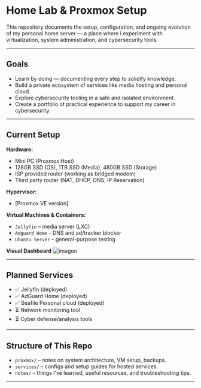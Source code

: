 # Home Lab & Proxmox Setup

This repository documents the setup, configuration, and ongoing evolution of my personal home server — a place where I experiment with virtualization, system administration, and cybersecurity tools.

---

## Goals

- Learn by doing — documenting every step to solidify knowledge.
- Build a private ecosystem of services like media hosting and personal cloud.
- Explore cybersecurity tooling in a safe and isolated environment.
- Create a portfolio of practical experience to support my career in cybersecurity.

---

## Current Setup

**Hardware:**
- Mini PC (Proxmox Host)
- 128GB SSD (OS), 1TB SSD (Media), 480GB SSD (Storage)
- ISP provided router (working as bridged modem)
- Third party router (NAT, DHCP, DNS, IP Reservation)

**Hypervisor:**
- [Proxmox VE version]

**Virtual Machines & Containers:**
- `Jellyfin` – media server (LXC)
- `Adguard Home` - DNS and ad/tracker blocker
- `Ubuntu Server` – general-purpose testing

**Visual Dashboard**
![imagen](https://github.com/user-attachments/assets/35c376f4-94dd-4bb8-932c-fe59e1e637a6)

---

## Planned Services

- ✅ Jellyfin (deployed)
- ✅ AdGuard Home (deployed)
- ✅ Seafile Personal cloud (deployed)
- ⏳ Network monitoring tool 
- ⏳ Cyber defense/analysis tools 

---

## Structure of This Repo

- `proxmox/` – notes on system architecture, VM setup, backups.
- `services/` – configs and setup guides for hosted services.
- `notes/` – things I’ve learned, useful resources, and troubleshooting tips.

---
